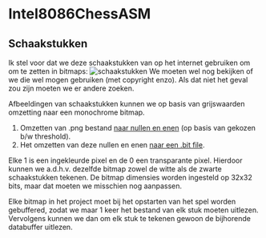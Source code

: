 # Intel8086ChessASM

## Schaakstukken
Ik stel voor dat we deze schaakstukken van op het internet gebruiken om om te zetten in bitmaps: ![schaakstukken](https://upload.wikimedia.org/wikipedia/commons/thumb/b/b2/Chess_Pieces_Sprite.svg/800px-Chess_Pieces_Sprite.svg.png)
We moeten wel nog bekijken of we die wel mogen gebruiken (met copyright enzo). Als dat niet het geval zou zijn moeten we er andere zoeken.



Afbeeldingen van schaakstukken kunnen we op basis van grijswaarden omzetting naar een monochrome bitmap.
1. Omzetten van .png bestand [naar nullen en enen](https://www.dcode.fr/binary-image#f1) (op basis van gekozen b/w threshold).
2. Het omzetten van deze nullen en enen [naar een .bit file](https://www.dcode.fr/file-data).

Elke 1 is een ingekleurde pixel en de 0 een transparante pixel. Hierdoor kunnen we a.d.h.v. dezelfde bitmap zowel de witte als de zwarte schaakstukken tekenen. De bitmap dimensies worden ingesteld op 32x32 bits, maar dat moeten we misschien nog aanpassen.

Elke bitmap in het project moet bij het opstarten van het spel worden gebuffered, zodat we maar 1 keer het bestand van elk stuk moeten uitlezen. Vervolgens kunnen we dan om elk stuk te tekenen gewoon de bijhorende databuffer uitlezen. 
